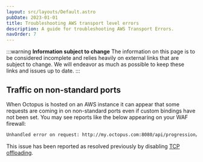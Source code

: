 ```yaml
---
layout: src/layouts/Default.astro
pubDate: 2023-01-01
title: Troubleshooting AWS transport level errors
description: A guide for troubleshooting AWS Transport Errors.
navOrder: 7
---
```

:::warning
**Information subject to change**
The information on this page is to be considered incomplete and relies heavily on external links that are subject to change. We will endeavor as much as possible to keep these links and issues up to date.
:::

## Traffic on non-standard ports
When Octopus is hosted on an AWS instance it can appear that some requests are coming in on non-standard ports even if custom bindings have not been set. You may see reports like the below appearing on your WAF firewall:

```html
Unhandled error on request: http://my.octopus.com:8080/api/progression/Projects-1 123456789fe145449dc66ef65f1386cd by ...
```

This issue has been reported as resolved previously by disabling [TCP offloading](http://docs.aws.amazon.com/AWSEC2/latest/WindowsGuide/pvdrivers-troubleshooting.html#citrix-tcp-offloading).

